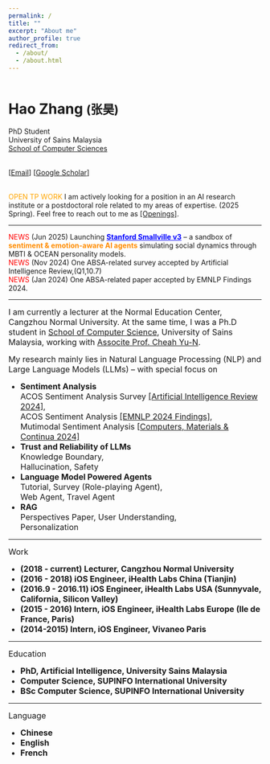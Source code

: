 ```yaml
---
permalink: /
title: ""
excerpt: "About me"
author_profile: true
redirect_from: 
  - /about/
  - /about.html
---
```


<header></header>
  
  <h1>
    Hao Zhang <small>(张昊)</small>
</h1>
<div class="row">
    <div class="col-sm-7">
        <p>
            PhD Student<br> University of Sains Malaysia<br>
            <a href="">School of Computer Sciences</a><br>
        </p>
        <p>
            <br>
            [<a href="mailto:zhanghaousm@gmail.com">Email</a>]
            [<a href="https://scholar.google.ca/citations?hl=en&user=crmoLvMAAAAJ&view_op=list_works&sortby=pubdate">Google Scholar</a>]
        </p>
        <p>
            <br>
            <span style="color: orange;">OPEN TP WORK</span> I am actively looking for a position in an AI research institute or a postdoctoral role related to my areas of expertise. (2025 Spring). Feel free to reach out to me as <a href="https://sydmou.github.io/cv/">[Openings]</a>.<br>
        </p>
    </div>
</div>
<hr>
<p>
    <span style="color: red;">NEWS</span> (Jun 2025) Launching <a href="https://tbxwlkfa.manus.space/" target="_blank" style="color: blue; font-weight: bold;">Stanford Smallville v3</a> – a sandbox of <strong style="color: darkorange;">sentiment & emotion-aware AI agents</strong> simulating social dynamics through MBTI & OCEAN personality models.<br>
    <span style="color: red;">NEWS</span> (Nov 2024) One ABSA-related survey accepted by Artificial Intelligence Review,(Q1,10.7)<br>
    <span style="color: red;">NEWS</span> (Jan 2024) One ABSA-related paper accepted by EMNLP Findings 2024.<br>
</p>
<hr>
<p>
    <font size="3">
     I am currently a lecturer at the Normal Education Center, Cangzhou Normal University. At the same time, I was a Ph.D student in <a href="https://cs.usm.my/">School of Computer Science</a>, University of Sains Malaysia, working with <a href="https://cs.usm.my/index.php/faculty-member/173-cheah-yu-n-associate-professor-dr">Associte Prof. Cheah Yu-N</a>.
    </font>
</p>
<p>
    <font size="3">
        My research mainly lies in Natural Language Processing (NLP) and Large Language Models (LLMs) – with special focus on 
        <ul>
            <li> <b>Sentiment Analysis</b><br>ACOS Sentiment Analysis Survey <a href="https://link.springer.com/article/10.1007/s10462-023-10633-x">[Artificial Intelligence Review 2024]</a>,<br>ACOS Sentiment Analysis <a href="https://aclanthology.org/2024.findings-emnlp.453/">[EMNLP 2024 Findings]</a>, <br>Mutimodal Sentiment Analysis <a href="https://www.researchgate.net/profile/Wan-Mohd-Nazmee-Zainon/publication/370528996_Improving_Targeted_Multimodal_Sentiment_Classification_with_Semantic_Description_of_Images/links/646204dbfbaf5b27a4ca535b/Improving-Targeted-Multimodal-Sentiment-Classification-with-Semantic-Description-of-Images.pdf">[Computers, Materials & Continua 2024]</a> </li>
            <li> <b>Trust and Reliability of LLMs</b><br>Knowledge Boundary,<br>Hallucination, Safety</li>
            <li> <b>Language Model Powered Agents</b><br>Tutorial, Survey (Role-playing Agent), <br>Web Agent, Travel Agent</li>
            <li> <b>RAG</b><br>Perspectives Paper, User Understanding,<br>Personalization</li>
        </ul>
    </font>
</p>
<hr>
<p>
    <font size="3">
        Work 
        <ul>
            <li> <b>(2018 - current) Lecturer, Cangzhou Normal University</b></li>
            <li> <b>(2016 - 2018) iOS Engineer, iHealth Labs China (Tianjin)</b></li>
            <li> <b>(2016.9 - 2016.11) iOS Engineer, iHealth Labs USA (Sunnyvale, California, Silicon Valley)</b></li>
            <li> <b>(2015 - 2016) Intern, iOS Engineer, iHealth Labs Europe (Ile de France, Paris)</b></li>
            <li> <b>(2014-2015) Intern, iOS Engineer, Vivaneo Paris</b></li>
        </ul>
    </font>
</p>
<hr>
<p>
    <font size="3">
        Education 
        <ul>
            <li> <b>PhD, Artificial Intelligence, University Sains Malaysia</b></li>
            <li> <b>Computer Science, SUPINFO International University</b></li>
            <li> <b>BSc Computer Science, SUPINFO International University</b></li>
        </ul>
    </font>
</p>
<hr>
<p>
    <font size="3">
        Language 
        <ul>
            <li> <b>Chinese</b></li>
            <li> <b>English</b></li>
            <li> <b>French</b></li>
        </ul>
    </font>
</p>


